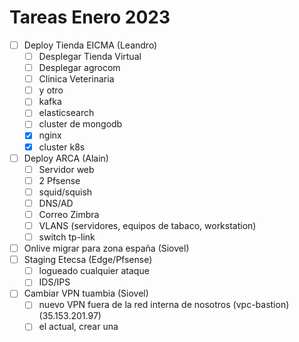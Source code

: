 Tareas Enero 2023
=================

- [ ] Deploy Tienda EICMA (Leandro)
    - [ ] Desplegar Tienda Virtual
    - [ ] Desplegar agrocom
    - [ ] Clinica Veterinaria
    - [ ] y otro
    - [ ] kafka
    - [ ] elasticsearch
    - [ ] cluster de mongodb
    - [x] nginx
    - [x] cluster k8s
- [ ] Deploy ARCA (Alain)
    - [ ] Servidor web
    - [ ] 2 Pfsense 
    - [ ] squid/squish
    - [ ] DNS/AD
    - [ ] Correo Zimbra
    - [ ] VLANS (servidores, equipos de tabaco, workstation)
    - [ ] switch tp-link
- [ ] Onlive migrar para zona españa (Siovel)
- [ ] Staging Etecsa (Edge/Pfsense)
    - [ ] logueado cualquier ataque
    - [ ] IDS/IPS
- [ ] Cambiar VPN tuambia (Siovel)
    - [ ] nuevo VPN fuera de la red interna de nosotros (vpc-bastion) (35.153.201.97)
    - [ ] el actual, crear una